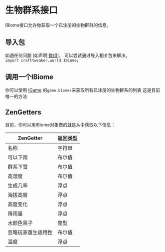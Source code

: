 # 生物群系接口

IBiome接口允许你获取一个已注册的生物群群的信息。

## 导入包
如遇任何问题 (如声明 [数组](/AdvancedFunctions/Arrays_and_Loops))， 可以尝试通过导入相关包来解决。  
`import crafttweaker.world.IBiome;`

## 调用一个IBiome
你可以使用 [IGame](/Vanilla/Game/IGame) 的`game.biomes`来获取所有已注册的生物群系的列表
这是目前唯一的方法

## ZenGetters
目前，你可以用IBiome对象做的就是从中获取以下信息：

| ZenGetter                    | 返回类型 |
|------------------------------|-------------|
| 名称                         | 字符串      |
| 可以下雨                      | 布尔值     |
| 群系下雪                 | 布尔值     |
| 高湿度                 | 布尔值     |
| 生成几率               | 浮点       |
| 海拔高度                   | 浮点       |
| 高度变化              | 浮点       |
| 降雨量                     | 浮点       |
| 水颜色乘子         | 整型         |
| 忽略玩家重生适用性 | 布尔值     |
| 温度                  | 浮点       |
